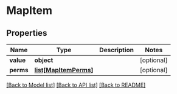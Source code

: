 # MapItem

## Properties
Name | Type | Description | Notes
------------ | ------------- | ------------- | -------------
**value** | **object** |  | [optional] 
**perms** | [**list[MapItemPerms]**](MapItemPerms.md) |  | [optional] 

[[Back to Model list]](../README.md#documentation-for-models) [[Back to API list]](../README.md#documentation-for-api-endpoints) [[Back to README]](../README.md)

